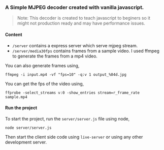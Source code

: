 ### A Simple MJPEG decoder created with vanilla javascript.

> Note: This decoder is created to teach javascript to beginers so it might not production ready and may have performance issues.

#### Content

- `/server` contains a express server which serve mjpeg stream.
- `/server/media30fps` contains frames from a sample video. I used ffmpeg to generate the frames from a mp4 video.

You can also generate frames using,

```ffmpeg -i input.mp4 -vf "fps=10" -q:v 1 output_%04d.jpg```

You can get the fps of the video using,

```ffprobe -select_streams v:0 -show_entries stream=r_frame_rate sample.mp4```


#### Run the project

To start the project, run the `server/server.js` file using node,

```node server/server.js```

Then start the client side code using `live-server` or using any other development server.